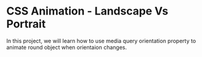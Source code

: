 # CSS Animation - Landscape Vs Portrait

In this project, we will learn how to use media query orientation property to animate round object when orientaion changes.
